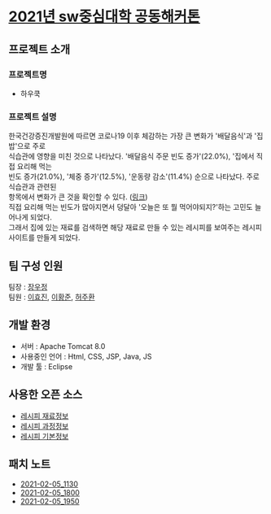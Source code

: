 #  [2021년 sw중심대학 공동해커톤]( https://swhackathon.com/ )
## 프로젝트 소개
### 프로젝트명
  * 하우쿡
### 프로젝트 설명
 한국건강증진개발원에 따르면 코로나19 이후 체감하는 가장 큰 변화가 '배달음식'과 '집밥'으로 주로  
식습관에 영향을 미친 것으로 나타났다. '배달음식 주문 빈도 증가'(22.0%), '집에서 직접 요리해 먹는  
빈도 증가(21.0%), '체중 증가'(12.5%), '운동량 감소'(11.4%) 순으로 나타났다. 주로 식습관과 관련된   
항목에서 변화가 큰 것을 확인할 수 있다. ([링크](https://www.yakup.com/news/index.html?mode=view&nid=250039))  
직접 요리해 먹는 빈도가 많아지면서 덩달아 '오늘은 또 뭘 먹어야되지?'하는 고민도 늘어나게 되었다.  
그래서 집에 있는 재료를 검색하면 해당 재료로 만들 수 있는 레시피를 보여주는 레시피 사이트를 만들게 되었다.  
  
## 팀 구성 인원
팀장 : [장우정]( https://github.com/jwj9509 )  
팀원 : [이효진]( https://github.com/hjin2 ), [이황준]( https://github.com/LEEHWANGJUN ), [허주환]( https://github.com/juhwanHeo )  
  
## 개발 환경
 * 서버 : Apache Tomcat 8.0   
 * 사용중인 언어 : Html, CSS, JSP, Java, JS
 * 개발 툴 : Eclipse 
 
## 사용한 오픈 소스
 * [레시피 재료정보]( http://data.mafra.go.kr/opendata/data/indexOpenDataDetail.do?data_id=20150827000000000465&filter_ty=O&getBack=G&sort_id=&s_data_nm=&instt_id=&cl_code=&shareYn= )
 * [레시피 과정정보]( http://data.mafra.go.kr/opendata/data/indexOpenDataDetail.do?data_id=20150827000000000466&filter_ty=O&getBack=G&sort_id=&s_data_nm=&instt_id=&cl_code=&shareYn= )
 * [레시피 기본정보]( http://data.mafra.go.kr/opendata/data/indexOpenDataDetail.do?data_id=20150827000000000464&filter_ty=O&getBack=&sort_id=&s_data_nm=&instt_id=&cl_code=&shareYn= )
## 패치 노트
 * [2021-02-05_1130]( https://github.com/juhwanHeo/recipe/blob/main/changLog/2021-02-05_1130.md )  
 * [2021-02-05_1800]( https://github.com/juhwanHeo/recipe/blob/main/changLog/2021-02-05_1800.md ) 
 * [2021-02-05_1950]( https://github.com/juhwanHeo/recipe/blob/main/changLog/2021-02-05_1950.md ) 

